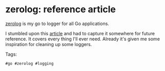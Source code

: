 # zerolog: reference article

[zerolog](https://github.com/rs/zerolog) is my go to logger for all Go
applications.

I stumbled upon this [article](https://betterstack.com/community/guides/logging/zerolog/)
and had to capture it somewhere for future reference. It covers every thing
I'll ever need. Already it's given me some inspiration for cleaning up
some loggers.

Tags:

    #go #zerolog #logging


